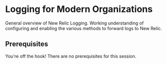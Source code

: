 # Logging for Modern Organizations

General overview of New Relic Logging. Working understanding of configuring and enabling the various methods to forward logs to New Relic.

## Prerequisites

You're off the hook! There are no prerequisites for this session.